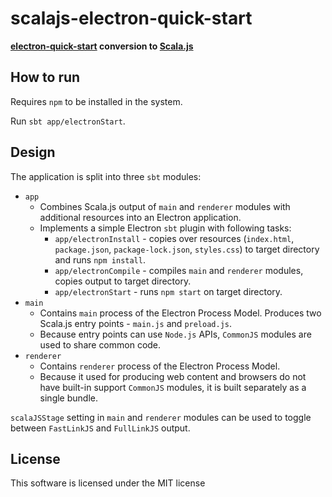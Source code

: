 # scalajs-electron-quick-start

**[electron-quick-start](https://github.com/electron/electron-quick-start) conversion to [Scala.js](https://www.scala-js.org/)**

## How to run

Requires `npm` to be installed in the system.

Run `sbt app/electronStart`.

## Design

The application is split into three `sbt` modules:

- `app`
  - Combines Scala.js output of `main` and `renderer` modules with additional resources into an Electron application.
  - Implements a simple Electron `sbt` plugin with following tasks:
    - `app/electronInstall` - copies over resources (`index.html`, `package.json`, `package-lock.json`, `styles.css`) 
      to target directory and runs `npm install`.
    - `app/electronCompile` - compiles `main` and `renderer` modules, copies output to target directory.
    - `app/electronStart` - runs `npm start` on target directory.
- `main`
  - Contains `main` process of the Electron Process Model. Produces two Scala.js entry points -
  `main.js` and `preload.js`.
  - Because entry points can use `Node.js` APIs, `CommonJS` modules are used
  to share common code.
- `renderer`
  - Contains `renderer` process of the Electron Process Model. 
  - Because it used for producing 
  web content and browsers do not have built-in support `CommonJS` modules, it is built separately
  as a single bundle.

`scalaJSStage` setting in `main` and `renderer` modules can be used to toggle between `FastLinkJS` and `FullLinkJS` output.

## License

This software is licensed under the MIT license
